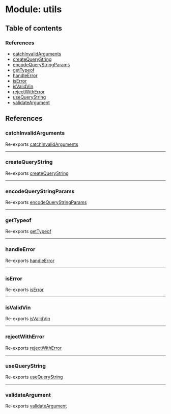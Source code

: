 # Module: utils

## Table of contents

### References

- [catchInvalidArguments](utils.md#catchinvalidarguments)
- [createQueryString](utils.md#createquerystring)
- [encodeQueryStringParams](utils.md#encodequerystringparams)
- [getTypeof](utils.md#gettypeof)
- [handleError](utils.md#handleerror)
- [isError](utils.md#iserror)
- [isValidVin](utils.md#isvalidvin)
- [rejectWithError](utils.md#rejectwitherror)
- [useQueryString](utils.md#usequerystring)
- [validateArgument](utils.md#validateargument)

## References

### catchInvalidArguments

Re-exports [catchInvalidArguments](utils_argHandler.md#catchinvalidarguments)

___

### createQueryString

Re-exports [createQueryString](utils_queryString.md#createquerystring)

___

### encodeQueryStringParams

Re-exports [encodeQueryStringParams](utils_queryString.md#encodequerystringparams)

___

### getTypeof

Re-exports [getTypeof](utils_getTypeof.md#gettypeof)

___

### handleError

Re-exports [handleError](utils_errorHandler.md#handleerror)

___

### isError

Re-exports [isError](utils_errorHandler.md#iserror)

___

### isValidVin

Re-exports [isValidVin](utils_isValidVin.md#isvalidvin)

___

### rejectWithError

Re-exports [rejectWithError](utils_errorHandler.md#rejectwitherror)

___

### useQueryString

Re-exports [useQueryString](utils_queryString.md#usequerystring)

___

### validateArgument

Re-exports [validateArgument](utils_argHandler.md#validateargument)
